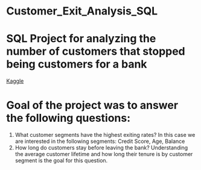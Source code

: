 # Customer_Exit_Analysis_SQL

# SQL Project for analyzing the number of customers that stopped being customers for a bank
[Kaggle](https://www.kaggle.com/datasets/shubh0799/churn-modelling)

# Goal of the project was to answer the following questions:
1. What customer segments have the highest exiting rates? In this case we are interested in the following segments: Credit Score, Age, Balance
2. How long do customers stay before leaving the bank? Understanding the average customer lifetime and how long their tenure is by customer segment is the goal for this question.


